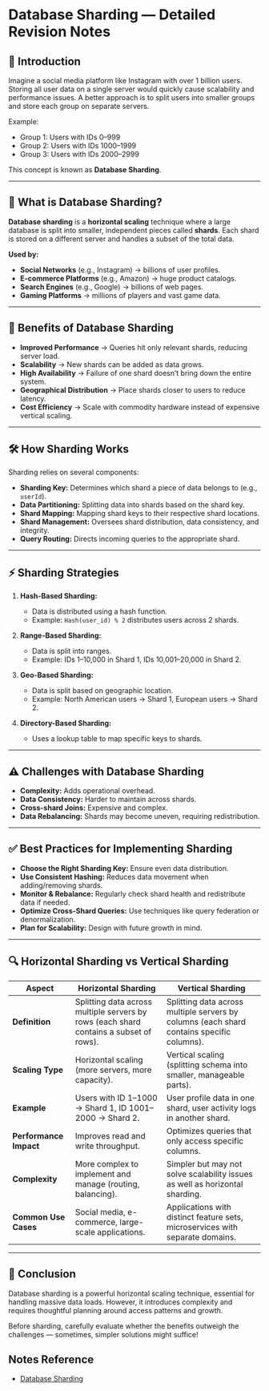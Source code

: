 # Database Sharding — Detailed Revision Notes

## 📘 Introduction

Imagine a social media platform like Instagram with over 1 billion users. Storing all user data on a single server would quickly cause scalability and performance issues. A better approach is to split users into smaller groups and store each group on separate servers.

Example:
- Group 1: Users with IDs 0–999
- Group 2: Users with IDs 1000–1999
- Group 3: Users with IDs 2000–2999

This concept is known as **Database Sharding**.

---

## 🔑 What is Database Sharding?

**Database sharding** is a **horizontal scaling** technique where a large database is split into smaller, independent pieces called **shards**. Each shard is stored on a different server and handles a subset of the total data.

**Used by:**
- **Social Networks** (e.g., Instagram) → billions of user profiles.
- **E-commerce Platforms** (e.g., Amazon) → huge product catalogs.
- **Search Engines** (e.g., Google) → billions of web pages.
- **Gaming Platforms** → millions of players and vast game data.

---

## 🚀 Benefits of Database Sharding

- **Improved Performance** → Queries hit only relevant shards, reducing server load.
- **Scalability** → New shards can be added as data grows.
- **High Availability** → Failure of one shard doesn’t bring down the entire system.
- **Geographical Distribution** → Place shards closer to users to reduce latency.
- **Cost Efficiency** → Scale with commodity hardware instead of expensive vertical scaling.

---

## 🛠️ How Sharding Works

Sharding relies on several components:

- **Sharding Key:** Determines which shard a piece of data belongs to (e.g., `userId`).
- **Data Partitioning:** Splitting data into shards based on the shard key.
- **Shard Mapping:** Mapping shard keys to their respective shard locations.
- **Shard Management:** Oversees shard distribution, data consistency, and integrity.
- **Query Routing:** Directs incoming queries to the appropriate shard.

---

## ⚡ Sharding Strategies

1. **Hash-Based Sharding:**
    - Data is distributed using a hash function.
    - Example: `Hash(user_id) % 2` distributes users across 2 shards.

2. **Range-Based Sharding:**
    - Data is split into ranges.
    - Example: IDs 1–10,000 in Shard 1, IDs 10,001–20,000 in Shard 2.

3. **Geo-Based Sharding:**
    - Data is split based on geographic location.
    - Example: North American users → Shard 1, European users → Shard 2.

4. **Directory-Based Sharding:**
    - Uses a lookup table to map specific keys to shards.

---

## ⚠️ Challenges with Database Sharding

- **Complexity:** Adds operational overhead.
- **Data Consistency:** Harder to maintain across shards.
- **Cross-shard Joins:** Expensive and complex.
- **Data Rebalancing:** Shards may become uneven, requiring redistribution.

---

## ✅ Best Practices for Implementing Sharding

- **Choose the Right Sharding Key:** Ensure even data distribution.
- **Use Consistent Hashing:** Reduces data movement when adding/removing shards.
- **Monitor & Rebalance:** Regularly check shard health and redistribute data if needed.
- **Optimize Cross-Shard Queries:** Use techniques like query federation or denormalization.
- **Plan for Scalability:** Design with future growth in mind.

---

## 🔍 Horizontal Sharding vs Vertical Sharding

| Aspect                     | Horizontal Sharding                                                                 | Vertical Sharding                                                        |
|---------------------------|--------------------------------------------------------------------------------------|--------------------------------------------------------------------------|
| **Definition**            | Splitting data across multiple servers by rows (each shard contains a subset of rows).| Splitting data across multiple servers by columns (each shard contains specific columns). |
| **Scaling Type**          | Horizontal scaling (more servers, more capacity).                                      | Vertical scaling (splitting schema into smaller, manageable parts).      |
| **Example**               | Users with ID 1–1000 → Shard 1, ID 1001–2000 → Shard 2.                               | User profile data in one shard, user activity logs in another shard.     |
| **Performance Impact**    | Improves read and write throughput.                                                   | Optimizes queries that only access specific columns.                    |
| **Complexity**            | More complex to implement and manage (routing, balancing).                            | Simpler but may not solve scalability issues as well as horizontal sharding. |
| **Common Use Cases**      | Social media, e-commerce, large-scale applications.                                    | Applications with distinct feature sets, microservices with separate domains. |

---

## 🏁 Conclusion

Database sharding is a powerful horizontal scaling technique, essential for handling massive data loads. However, it introduces complexity and requires thoughtful planning around access patterns and growth.

Before sharding, carefully evaluate whether the benefits outweigh the challenges — sometimes, simpler solutions might suffice!

## Notes Reference 

- [Database Sharding](https://blog.algomaster.io/p/what-is-database-sharding)


